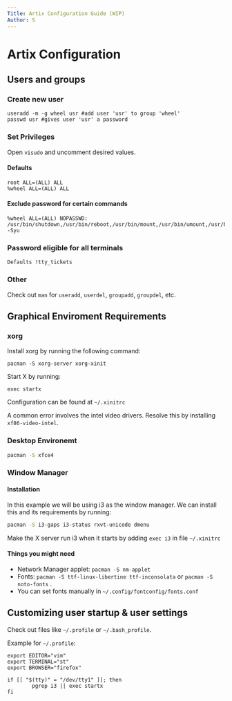```yaml
---
Title: Artix Configuration Guide (WIP)
Author: S
---
```

# Artix Configuration 

## Users and groups

### Create new user
```shell
useradd -m -g wheel usr #add user 'usr' to group 'wheel'
passwd usr #gives user 'usr' a password
```

### Set Privileges
Open `visudo` and uncomment desired values.

#### Defaults
```shell
root ALL=(ALL) ALL
%wheel ALL=(ALL) ALL
```

#### Exclude password for certain commands
```shell
%wheel ALL=(ALL) NOPASSWD: /usr/bin/shutdown,/usr/bin/reboot,/usr/bin/mount,/usr/bin/umount,/usr/bin/pacman -Syu
```

### Password eligible for all terminals
```shell
Defaults !tty_tickets
```

### Other

Check out `man` for `useradd`, `userdel`, `groupadd`, `groupdel`, etc.

## Graphical Enviroment Requirements

### xorg

Install xorg by running the following command:
```shell
pacman -S xorg-server xorg-xinit
```

Start X by running:
```shell
exec startx
```

Configuration can be found at `~/.xinitrc`

A common error involves the intel video drivers. Resolve this by installing `xf86-video-intel`.

### Desktop Environemt
```sh
pacman -S xfce4
```

### Window Manager

#### Installation

In this example we will be using i3 as the window manager.
We can install this and its requirements by running:

```sh
pacman -S i3-gaps i3-status rxvt-unicode dmenu
```

Make the X server run i3 when it starts by adding `exec i3` in file `~/.xinitrc`

#### Things you might need

* Network Manager applet: `pacman -S nm-applet`
* Fonts: `pacman -S ttf-linux-libertine ttf-inconsolata` or `pacman -S noto-fonts` .
* You can set fonts manually in `~/.config/fontconfig/fonts.conf`

## Customizing user startup & user settings

Check out files like `~/.profile` or `~/.bash_profile`.

Example for `~/.profile`:

```shell
export EDITOR="vim"
export TERMINAL="st"
export BROWSER="firefox"

if [[ "$(tty)" = "/dev/tty1" ]]; then
        pgrep i3 || exec startx
fi
```